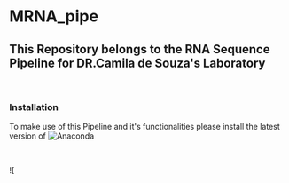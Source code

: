 # MRNA_pipe

## This Repository belongs to the RNA Sequence Pipeline for DR.Camila de Souza's Laboratory 

<br>

### Installation
To make use of this Pipeline and it's functionalities please install the latest version of ![Anaconda](https://www.anaconda.com/)
<br>


<br>

![

